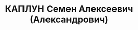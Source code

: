 ---
title: КАПЛУН Семен Алексеевич (Александрович)
description: народився 1892 у с. Мартове Вовчанського пов. Харківської губ. Українець,
  із селян, освіта початкова, член ВКП(б) з 1918 р. Проживав у с. Печеніги Печенізького
  р-ну Харківської обл. Начальник Печенізького райвідділення зв’язку. Заарештований
  _14.10.1937_ р. як член к.-р. організації (ст. 54-11 КК УРСР) і військовою колегією
  Верховного Суду СРСР _30.12.1937_ р. (статті 54-7, 54-8, 54-11 КК УРСР) засуджений
  до розстрілу з конфіскацією особистого майна. Розстріляний _31.12.1937_ р. у Харкові.
  Реабілітований _27.02.1958_ р.
---